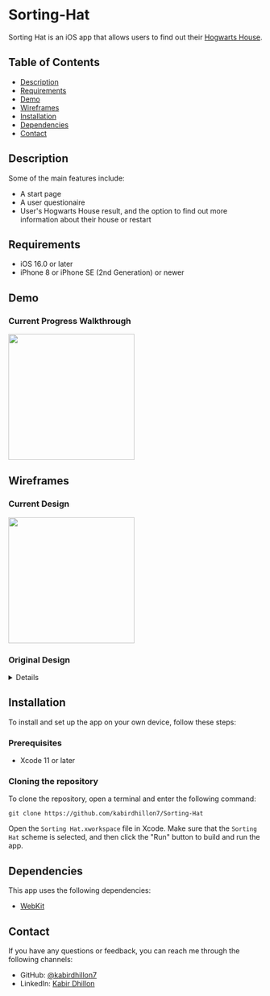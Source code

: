 # Sorting-Hat
Sorting Hat is an iOS app that allows users to find out their [Hogwarts House](https://www.wizardingworld.com/news/discover-your-hogwarts-house-on-wizarding-world).

## Table of Contents

- [Description](#description)
- [Requirements](#Requirements)
- [Demo](#demo)
- [Wireframes](#wireframes)
- [Installation](#installation)
- [Dependencies](#dependencies)
- [Contact](#contact)

## Description

Some of the main features include:

- A start page
- A user questionaire
- User's Hogwarts House result, and the option to find out more information about their house or restart

## Requirements

- iOS 16.0 or later
- iPhone 8 or iPhone SE (2nd Generation) or newer

## Demo
### Current Progress Walkthrough

<img src="https://user-images.githubusercontent.com/74223402/221764498-7b814598-744c-40f9-97c2-9934816a7cc6.gif" width=250><br>


## Wireframes
### Current Design
<img src="https://user-images.githubusercontent.com/74223402/221772070-6150510b-5ed8-4465-bcd6-0909045b827e.png" width=250><br>

### Original Design
<details>
  <img src="https://user-images.githubusercontent.com/74223402/221772353-ec4b560b-6521-4b7c-8369-6b0f34f449b3.png" width=250><br>
</details>

## Installation

To install and set up the app on your own device, follow these steps:

### Prerequisites
- Xcode 11 or later

### Cloning the repository

To clone the repository, open a terminal and enter the following command:
```
git clone https://github.com/kabirdhillon7/Sorting-Hat
```

Open the `Sorting Hat.xworkspace` file in Xcode. Make sure that the `Sorting Hat` scheme is selected, and then click the "Run" button to build and run the app.

## Dependencies

This app uses the following dependencies:

- [WebKit](https://developer.apple.com/documentation/webkit)

## Contact

If you have any questions or feedback, you can reach me through the following channels:

- GitHub: [@kabirdhillon7](https://github.com/kabirdhillon7)
- LinkedIn: [Kabir Dhillon](https://www.linkedin.com/in/kabirdhillon/)
